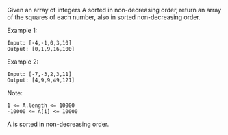 Given an array of integers A sorted in non-decreasing order, return an array of the squares of each number, also in sorted non-decreasing order.

Example 1:

```
Input: [-4,-1,0,3,10]
Output: [0,1,9,16,100]
```
Example 2:

```
Input: [-7,-3,2,3,11]
Output: [4,9,9,49,121]
````

Note:

```
1 <= A.length <= 10000
-10000 <= A[i] <= 10000
```
A is sorted in non-decreasing order.